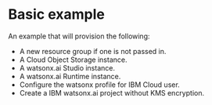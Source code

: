 # Basic example

An example that will provision the following:
- A new resource group if one is not passed in.
- A Cloud Object Storage instance.
- A watsonx.ai Studio instance.
- A watsonx.ai Runtime instance.
- Configure the watsonx profile for IBM Cloud user.
- Create a IBM watsonx.ai project without KMS encryption.
